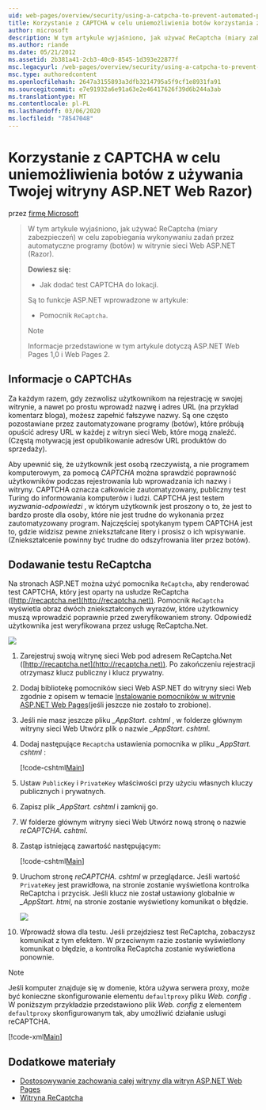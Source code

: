 ```yaml
---
uid: web-pages/overview/security/using-a-catpcha-to-prevent-automated-programs-bots-from-using-your-aspnet-web-site
title: Korzystanie z CAPTCHA w celu uniemożliwienia botów korzystania z witryny ASP.NET Web Razor) | Microsoft Docs
author: microsoft
description: W tym artykule wyjaśniono, jak używać ReCaptcha (miary zabezpieczeń), aby zapobiec wykonywaniu zadań przez automatyczne programy (botów) na stronach sieci Web ASP.NET (Razor)...
ms.author: riande
ms.date: 05/21/2012
ms.assetid: 2b381a41-2cb3-40c0-8545-1d393e22877f
msc.legacyurl: /web-pages/overview/security/using-a-catpcha-to-prevent-automated-programs-bots-from-using-your-aspnet-web-site
msc.type: authoredcontent
ms.openlocfilehash: 2647a3155893a3dfb3214795a5f9cf1e8931fa91
ms.sourcegitcommit: e7e91932a6e91a63e2e46417626f39d6b244a3ab
ms.translationtype: MT
ms.contentlocale: pl-PL
ms.lasthandoff: 03/06/2020
ms.locfileid: "78547048"
---
```

# <a name="using-a-captcha-to-prevent-bots-from-using-your-aspnet-web-razor-site"></a>Korzystanie z CAPTCHA w celu uniemożliwienia botów z używania Twojej witryny ASP.NET Web Razor)

przez [firmę Microsoft](https://github.com/microsoft)

> W tym artykule wyjaśniono, jak używać ReCaptcha (miary zabezpieczeń) w celu zapobiegania wykonywaniu zadań przez automatyczne programy (botów) w witrynie sieci Web ASP.NET (Razor).
> 
> **Dowiesz się:** 
> 
> - Jak dodać test CAPTCHA do lokacji.
> 
> Są to funkcje ASP.NET wprowadzone w artykule:
> 
> - Pomocnik `ReCaptcha`.
> 
> > [!NOTE]
> > Informacje przedstawione w tym artykule dotyczą ASP.NET Web Pages 1,0 i Web Pages 2.

## <a name="about-captchas"></a>Informacje o CAPTCHAs

Za każdym razem, gdy zezwolisz użytkownikom na rejestrację w swojej witrynie, a nawet po prostu wprowadź nazwę i adres URL (na przykład komentarz bloga), możesz zapełnić fałszywe nazwy. Są one często pozostawiane przez zautomatyzowane programy (botów), które próbują opuścić adresy URL w każdej z witryn sieci Web, które mogą znaleźć. (Częstą motywacją jest opublikowanie adresów URL produktów do sprzedaży).

Aby upewnić się, że użytkownik jest osobą rzeczywistą, a nie programem komputerowym, za pomocą *CAPTCHA* można sprawdzić poprawność użytkowników podczas rejestrowania lub wprowadzania ich nazwy i witryny. CAPTCHA oznacza całkowicie zautomatyzowany, publiczny test Turing do informowania komputerów i ludzi. CAPTCHA jest testem *wyzwania-odpowiedzi* , w którym użytkownik jest proszony o to, że jest to bardzo proste dla osoby, które nie jest trudne do wykonania przez zautomatyzowany program. Najczęściej spotykanym typem CAPTCHA jest to, gdzie widzisz pewne zniekształcane litery i prosisz o ich wpisywanie. (Zniekształcenie powinny być trudne do odszyfrowania liter przez botów).

## <a name="adding-a-recaptcha-test"></a>Dodawanie testu ReCaptcha

Na stronach ASP.NET można użyć pomocnika `ReCaptcha`, aby renderować test CAPTCHA, który jest oparty na usłudze ReCaptcha ([http://recaptcha.net](http://recaptcha.net)). Pomocnik `ReCaptcha` wyświetla obraz dwóch zniekształconych wyrazów, które użytkownicy muszą wprowadzić poprawnie przed zweryfikowaniem strony. Odpowiedź użytkownika jest weryfikowana przez usługę ReCaptcha.Net.

![](using-a-catpcha-to-prevent-automated-programs-bots-from-using-your-aspnet-web-site/_static/image1.jpg)

1. Zarejestruj swoją witrynę sieci Web pod adresem ReCaptcha.Net ([http://recaptcha.net](http://recaptcha.net)). Po zakończeniu rejestracji otrzymasz klucz publiczny i klucz prywatny.
2. Dodaj bibliotekę pomocników sieci Web ASP.NET do witryny sieci Web zgodnie z opisem w temacie [Instalowanie pomocników w witrynie ASP.NET Web Pages](https://go.microsoft.com/fwlink/?LinkId=252372)(jeśli jeszcze nie zostało to zrobione).
3. Jeśli nie masz jeszcze pliku *\_AppStart. cshtml* , w folderze głównym witryny sieci Web Utwórz plik o nazwie *\_AppStart. cshtml*.
4. Dodaj następujące `Recaptcha` ustawienia pomocnika w pliku *\_AppStart. cshtml* : 

    [!code-cshtml[Main](using-a-catpcha-to-prevent-automated-programs-bots-from-using-your-aspnet-web-site/samples/sample1.cshtml?highlight=6-7)]
5. Ustaw `PublicKey` i `PrivateKey` właściwości przy użyciu własnych kluczy publicznych i prywatnych.
6. Zapisz plik *\_AppStart. cshtml* i zamknij go.
7. W folderze głównym witryny sieci Web Utwórz nową stronę o nazwie *reCAPTCHA. cshtml*.
8. Zastąp istniejącą zawartość następującym: 

    [!code-cshtml[Main](using-a-catpcha-to-prevent-automated-programs-bots-from-using-your-aspnet-web-site/samples/sample2.cshtml)]
9. Uruchom stronę *reCAPTCHA. cshtml* w przeglądarce. Jeśli wartość `PrivateKey` jest prawidłowa, na stronie zostanie wyświetlona kontrolka ReCaptcha i przycisk. Jeśli klucz nie został ustawiony globalnie w *\_AppStart. html*, na stronie zostanie wyświetlony komunikat o błędzie. 

    ![](using-a-catpcha-to-prevent-automated-programs-bots-from-using-your-aspnet-web-site/_static/image1.png)
10. Wprowadź słowa dla testu. Jeśli przejdziesz test ReCaptcha, zobaczysz komunikat z tym efektem. W przeciwnym razie zostanie wyświetlony komunikat o błędzie, a kontrolka ReCaptcha zostanie wyświetlona ponownie.

> [!NOTE]
> Jeśli komputer znajduje się w domenie, która używa serwera proxy, może być konieczne skonfigurowanie elementu `defaultproxy` pliku *Web. config* . W poniższym przykładzie przedstawiono plik *Web. config* z elementem `defaultproxy` skonfigurowanym tak, aby umożliwić działanie usługi reCAPTCHA.
> 
> [!code-xml[Main](using-a-catpcha-to-prevent-automated-programs-bots-from-using-your-aspnet-web-site/samples/sample3.xml)]

<a id="Additional_Resources"></a>
## <a name="additional-resources"></a>Dodatkowe materiały

- [Dostosowywanie zachowania całej witryny dla witryn ASP.NET Web Pages](https://go.microsoft.com/fwlink/?LinkId=202906)
- [Witryna ReCaptcha](https://www.google.com/recaptcha)
